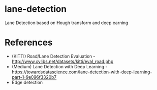 # lane-detection
Lane Detection based on Hough transform and deep earning




# References

- (KITTI) Road/Lane Detection Evaluation - http://www.cvlibs.net/datasets/kitti/eval_road.php
- (Medium) Lane Detection with Deep Learning - https://towardsdatascience.com/lane-detection-with-deep-learning-part-1-9e096f3320b7
- Edge detection

